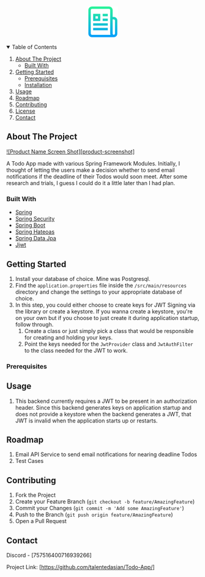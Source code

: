 <!--
*** Thanks for checking out the Best-README-Template. If you have a suggestion
*** that would make this better, please fork the repo and create a pull request
*** or simply open an issue with the tag "enhancement".
*** Thanks again! Now go create something AMAZING! :D
-->



<!-- PROJECT SHIELDS -->
<!--
*** I'm using markdown "reference style" links for readability.
*** Reference links are enclosed in brackets [ ] instead of parentheses ( ).
*** See the bottom of this document for the declaration of the reference variables
*** for contributors-url, forks-url, etc. This is an optional, concise syntax you may use.
*** https://www.markdownguide.org/basic-syntax/#reference-style-links
-->



<!-- PROJECT LOGO -->
<br />
<p align="center">
  <a href="https://github.com/othneildrew/Best-README-Template">
    <img src="images/logo.png" alt="Logo" width="80" height="80">
  </a>



<!-- TABLE OF CONTENTS -->
<details open="open">
  <summary>Table of Contents</summary>
  <ol>
    <li>
      <a href="#about-the-project">About The Project</a>
      <ul>
        <li><a href="#built-with">Built With</a></li>
      </ul>
    </li>
    <li>
      <a href="#getting-started">Getting Started</a>
      <ul>
        <li><a href="#prerequisites">Prerequisites</a></li>
        <li><a href="#installation">Installation</a></li>
      </ul>
    </li>
    <li><a href="#usage">Usage</a></li>
    <li><a href="#roadmap">Roadmap</a></li>
    <li><a href="#contributing">Contributing</a></li>
    <li><a href="#license">License</a></li>
    <li><a href="#contact">Contact</a></li>
  </ol>
</details>



<!-- ABOUT THE PROJECT -->
## About The Project

[![Product Name Screen Shot][product-screenshot]](https://example.com)

A Todo App made with various Spring Framework Modules. Initially, I thought of letting the users make a decision whether to send email notifications if 
the deadline of their Todos would soon meet. After some research and trials, I guess I could do it a little later than I had plan.

### Built With


* [Spring](https://spring.io/)
* [Spring Security](https://spring.io/projects/spring-security)
* [Spring Boot](https://spring.io/projects/spring-boot)
* [Spring Hateoas](https://spring.io/projects/spring-hateoas)
* [Spring Data Jpa](https://spring.io/projects/spring-data-jpa)
* [Jjwt](https://github.com/jwtk/jjwt)



<!-- GETTING STARTED -->
## Getting Started

1. Install your database of choice. Mine was Postgresql.
2. Find the `application.properties` file inside the `/src/main/resources` directory and change the settings to your appropriate database of choice.
3. In this step, you could either choose to create keys for JWT Signing via the library or create a keystore. If you wanna create a keystore, you're on your own but if you choose to just create it during application startup, follow through.
    1. Create a class or just simply pick a class that would be responsible for creating and holding your keys.
    2. Point the keys needed for the `JwtProvider` class and `JwtAuthFilter` to the class needed for the JWT to work.

### Prerequisites

## Usage
1. This backend currently requires a JWT to be present in an authorization header. Since this backend generates keys on application startup and does not provide a keystore when the backend generates a JWT, that JWT is invalid when the application starts up or restarts.

<!-- ROADMAP -->
## Roadmap

1. Email API Service to send email notifications for nearing deadline Todos
2. Test Cases


<!-- CONTRIBUTING -->
## Contributing


1. Fork the Project
2. Create your Feature Branch (`git checkout -b feature/AmazingFeature`)
3. Commit your Changes (`git commit -m 'Add some AmazingFeature'`)
4. Push to the Branch (`git push origin feature/AmazingFeature`)
5. Open a Pull Request


<!-- CONTACT -->
## Contact

Discord - [757516400716939266]

Project Link: [https://github.com/talentedasian/Todo-App/]
